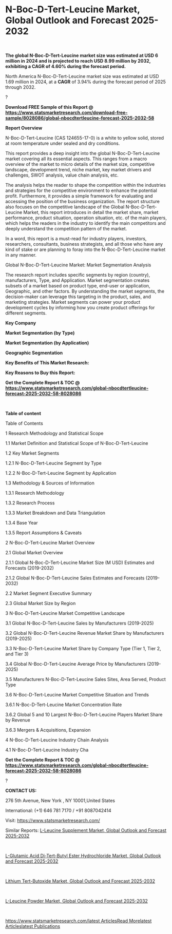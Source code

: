 <h1>N-Boc-D-Tert-Leucine Market, Global Outlook and Forecast 2025-2032</h1><br/><p><strong>The global N-Boc-D-Tert-Leucine market size was estimated at USD 6 million in 2024 and is projected to reach USD 8.99 million by 2032, exhibiting a <strong>CAGR</strong> of 4.60% during the forecast period.</strong></p>
 
 
 
 <p>North America N-Boc-D-Tert-Leucine market size was estimated at USD 1.69 million in 2024, at a <strong>CAGR</strong> of 3.94% during the forecast period of 2025 through 2032.</p>
 
 
 
 <p>? </p>
 
 
 
 <p><strong>Download FREE Sample of this Report @ <a href="https://www.statsmarketresearch.com/download-free-sample/8028086/global-nbocdtertleucine-forecast-2025-2032-58">https://www.statsmarketresearch.com/download-free-sample/8028086/global-nbocdtertleucine-forecast-2025-2032-58</a></strong></p>
 
 
 
 <p><strong>Report Overview</strong></p>
 
 
 
 <p>N-Boc-D-Tert-Leucine (CAS 124655-17-0) is a white to yellow solid, stored at room temperature under sealed and dry conditions.</p>
 
 
 
 <p>This report provides a deep insight into the global N-Boc-D-Tert-Leucine market covering all its essential aspects. This ranges from a macro overview of the market to micro details of the market size, competitive landscape, development trend, niche market, key market drivers and challenges, SWOT analysis, value chain analysis, etc.</p>
 
 
 
 <p>The analysis helps the reader to shape the competition within the industries and strategies for the competitive environment to enhance the potential profit. Furthermore, it provides a simple framework for evaluating and accessing the position of the business organization. The report structure also focuses on the competitive landscape of the Global N-Boc-D-Tert-Leucine Market, this report introduces in detail the market share, market performance, product situation, operation situation, etc. of the main players, which helps the readers in the industry to identify the main competitors and deeply understand the competition pattern of the market.</p>
 
 
 
 <p>In a word, this report is a must-read for industry players, investors, researchers, consultants, business strategists, and all those who have any kind of stake or are planning to foray into the N-Boc-D-Tert-Leucine market in any manner.</p>
 
 
 
 <p>Global N-Boc-D-Tert-Leucine Market: Market Segmentation Analysis</p>
 
 
 
 <p>The research report includes specific segments by region (country), manufacturers, Type, and Application. Market segmentation creates subsets of a market based on product type, end-user or application, Geographic, and other factors. By understanding the market segments, the decision-maker can leverage this targeting in the product, sales, and marketing strategies. Market segments can power your product development cycles by informing how you create product offerings for different segments.</p>
 
 
 
 <p><strong>Key Company</strong></p>
 
 
 
 <p><strong>Market Segmentation (by Type)</strong></p>
 
 
 
 <p><strong>Market Segmentation (<strong>by Application</strong>)</strong></p>
 
 
 
 <p><strong>Geographic Segmentation</strong></p>
 
 
 
 <p><strong>Key Benefits of This Market Research:</strong></p>
 
 
 
 <p><strong>Key <strong>Reasons to Buy</strong> this Report:</strong></p>
 
 
 
 <div><b>Get the Complete Report & TOC @ <a href="https://www.statsmarketresearch.com/global-nbocdtertleucine-forecast-2025-2032-58-8028086">https://www.statsmarketresearch.com/global-nbocdtertleucine-forecast-2025-2032-58-8028086</a></b></div>
 
 
 
 <p><br />
 
 <b>Table of content</b></p>
 
 
 
 <p>Table of Contents<br />
 
 1 Research Methodology and Statistical Scope<br />
 
 1.1 Market Definition and Statistical Scope of N-Boc-D-Tert-Leucine<br />
 
 1.2 Key Market Segments<br />
 
 1.2.1 N-Boc-D-Tert-Leucine Segment by Type<br />
 
 1.2.2 N-Boc-D-Tert-Leucine Segment by Application<br />
 
 1.3 Methodology & Sources of Information<br />
 
 1.3.1 Research Methodology<br />
 
 1.3.2 Research Process<br />
 
 1.3.3 Market Breakdown and Data Triangulation<br />
 
 1.3.4 Base Year<br />
 
 1.3.5 Report Assumptions & Caveats<br />
 
 2 N-Boc-D-Tert-Leucine Market Overview<br />
 
 2.1 Global Market Overview<br />
 
 2.1.1 Global N-Boc-D-Tert-Leucine Market Size (M USD) Estimates and Forecasts (2019-2032)<br />
 
 2.1.2 Global N-Boc-D-Tert-Leucine Sales Estimates and Forecasts (2019-2032)<br />
 
 2.2 Market Segment Executive Summary<br />
 
 2.3 Global Market Size by Region<br />
 
 3 N-Boc-D-Tert-Leucine Market Competitive Landscape<br />
 
 3.1 Global N-Boc-D-Tert-Leucine Sales by Manufacturers (2019-2025)<br />
 
 3.2 Global N-Boc-D-Tert-Leucine Revenue Market Share by Manufacturers (2019-2025)<br />
 
 3.3 N-Boc-D-Tert-Leucine Market Share by Company Type (Tier 1, Tier 2, and Tier 3)<br />
 
 3.4 Global N-Boc-D-Tert-Leucine Average Price by Manufacturers (2019-2025)<br />
 
 3.5 Manufacturers N-Boc-D-Tert-Leucine Sales Sites, Area Served, Product Type<br />
 
 3.6 N-Boc-D-Tert-Leucine Market Competitive Situation and Trends<br />
 
 3.6.1 N-Boc-D-Tert-Leucine Market Concentration Rate<br />
 
 3.6.2 Global 5 and 10 Largest N-Boc-D-Tert-Leucine Players Market Share by Revenue<br />
 
 3.6.3 Mergers & Acquisitions, Expansion<br />
 
 4 N-Boc-D-Tert-Leucine Industry Chain Analysis<br />
 
 4.1 N-Boc-D-Tert-Leucine Industry Cha</p>
 
 
 
 <div><b>Get the Complete Report & TOC @ <a href="https://www.statsmarketresearch.com/global-nbocdtertleucine-forecast-2025-2032-58-8028086">https://www.statsmarketresearch.com/global-nbocdtertleucine-forecast-2025-2032-58-8028086</a></b></div>
 
 
 
 <p>? </p>
 
 
 
 <p><b>CONTACT US:</b><br />
 
 276 5th Avenue, New York , NY 10001,United States<br />
 
 International: (+1) 646 781 7170 / +91 8087042414<br />
 
 Visit: <a href="https://www.statsmarketresearch.com/">https://www.statsmarketresearch.com/</a><br />
 
 Similar Reports: <a href="https://www.statsmarketresearch.com/global-nbocdtertleucine-forecast-2025-2032-58-8028086">L-Leucine Supplement Market, Global Outlook and Forecast 2025-2032</a><br />
 
 <br />
 
 <a href="https://www.statsmarketresearch.com/global-nbocdtertleucine-forecast-2025-2032-58-8028086">L-Glutamic Acid Di-Tert-Butyl Ester Hydrochloride Market, Global Outlook and Forecast 2025-2032</a><br />
 
 <br />
 
 <a href="https://www.statsmarketresearch.com/global-nbocdtertleucine-forecast-2025-2032-58-8028086">Lithium Tert-Butoxide Market, Global Outlook and Forecast 2025-2032 </a><br />
 
 <br />
 
 <a href="https://www.statsmarketresearch.com/global-nbocdtertleucine-forecast-2025-2032-58-8028086">L-Leucine Powder Market, Global Outlook and Forecast 2025-2032 </a><br />
 
 <br />
 
 <a href="https://gyeongbokgung.com">https://www.statsmarketresearch.com/</a><a href="https://hallyeomaritime.com">latest Articles</a><a href="https://jingwansa.com">Read More</a><a href="https://nguoiviet.jp/">latest Articles</a><a href="https://www.intelmarketresearch.com/">latest Publications</a></p>